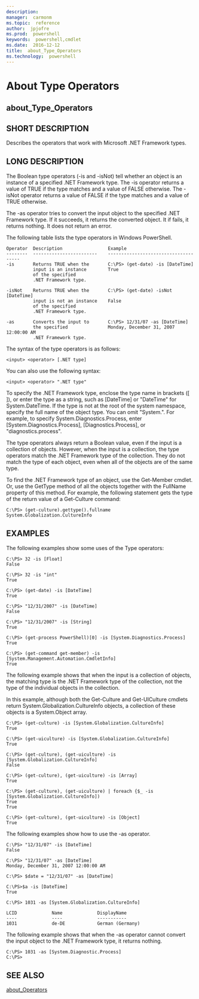 ```yaml
---
description:  
manager:  carmonm
ms.topic:  reference
author:  jpjofre
ms.prod:  powershell
keywords:  powershell,cmdlet
ms.date:  2016-12-12
title:  about_Type_Operators
ms.technology:  powershell
---
```


# About Type Operators
## about_Type_Operators


## SHORT DESCRIPTION
Describes the operators that work with Microsoft .NET Framework types.


## LONG DESCRIPTION
The Boolean type operators (-is and -isNot) tell whether an object is an instance of a specified .NET Framework type. The -is operator returns a value of TRUE if the type matches and a value of FALSE otherwise. The -isNot operator returns a value of FALSE if the type matches and a value of TRUE otherwise.

The -as operator tries to convert the input object to the specified .NET Framework type. If it succeeds, it returns the converted object. It if fails, it returns nothing. It does not return an error.

The following table lists the type operators in  Windows PowerShell.


```
Operator  Description                 Example    
--------  ------------------------    -------------------------------------  
-is       Returns TRUE when the       C:\PS> (get-date) -is [DateTime]  
          input is an instance        True  
          of the specified  
          .NET Framework type.  
  
-isNot    Returns TRUE when the       C:\PS> (get-date) -isNot [DateTime]  
          input is not an instance    False  
          of the specified  
          .NET Framework type.  
  
-as       Converts the input to       C:\PS> 12/31/07 -as [DateTime]  
          the specified               Monday, December 31, 2007 12:00:00 AM  
          .NET Framework type.
```


The syntax of the type operators is as follows:


```
<input> <operator> [.NET type]
```


You can also use the following syntax:


```
<input> <operator> ".NET type"
```


To specify the .NET Framework type, enclose the type name in brackets ([ ]), or enter the type as a string, such as [DateTime] or "DateTime" for System.DateTime. If the type is not at the root of the system namespace, specify the full name of the object type. You can omit "System.". For example, to specify System.Diagnostics.Process, enter [System.Diagnostics.Process], [Diagnostics.Process], or "diagnostics.process".

The type operators always return a Boolean value, even if the input is a collection of objects. However, when the input is a collection, the type operators match the .NET Framework type of the collection. They do not match the type of each object, even when all of the objects are of the same type.

To find the .NET Framework type of an object, use the Get-Member cmdlet. Or, use the GetType method of all the objects together with the FullName property of this method. For example, the following statement gets the type of the return value of a Get-Culture command:


```
C:\PS> (get-culture).gettype().fullname  
System.Globalization.CultureInfo
```



## EXAMPLES
The following examples show some uses of the Type operators:


```
C:\PS> 32 -is [Float]  
False  
  
C:\PS> 32 -is "int"  
True  
  
C:\PS> (get-date) -is [DateTime]  
True  
  
C:\PS> "12/31/2007" -is [DateTime]  
False  
  
C:\PS> "12/31/2007" -is [String]  
True  
  
C:\PS> (get-process PowerShell)[0] -is [System.Diagnostics.Process]  
True  
  
C:\PS> (get-command get-member) -is [System.Management.Automation.CmdletInfo]  
True
```


The following example shows that when the input is a collection of objects, the matching type is the .NET Framework type of the collection, not the type of the individual objects in the collection.

In this example, although both the Get-Culture and Get-UICulture cmdlets return System.Globalization.CultureInfo objects, a collection of these objects is a System.Object array.


```
C:\PS> (get-culture) -is [System.Globalization.CultureInfo]  
True  
  
C:\PS> (get-uiculture) -is [System.Globalization.CultureInfo]  
True  
  
C:\PS> (get-culture), (get-uiculture) -is [System.Globalization.CultureInfo]  
False  
  
C:\PS> (get-culture), (get-uiculture) -is [Array]  
True  
  
C:\PS> (get-culture), (get-uiculture) | foreach {$_ -is [System.Globalization.CultureInfo])  
True  
True  
  
C:\PS> (get-culture), (get-uiculture) -is [Object]  
True
```


The following examples show how to use the -as operator.


```
C:\PS> "12/31/07" -is [DateTime]  
False  
  
C:\PS> "12/31/07" -as [DateTime]  
Monday, December 31, 2007 12:00:00 AM  
  
C:\PS> $date = "12/31/07" -as [DateTime]  
  
C:\PS>$a -is [DateTime]  
True  
  
C:\PS> 1031 -as [System.Globalization.CultureInfo]  
  
LCID             Name             DisplayName  
----             ----             -----------  
1031             de-DE            German (Germany)
```


The following example shows that when the -as operator cannot convert the input object to the .NET Framework type, it returns nothing.


```
C:\PS> 1031 -as [System.Diagnostic.Process]  
C:\PS>
```



## SEE ALSO

[about_Operators](about_Operators.md)


